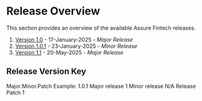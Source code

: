 # Release Overview 
This section provides an overview of the available Assure Fintech releases. 

1. [Version 1.0](./Version1.0.md) - 17-January-2025 - *Major Release*
2. [Version 1.0.1](./Version1.0.1.md) - 23-January-2025 - *Minor Release*
3. [Version 1.1](./Version1.1.md) -  20-May-2025 - *Major Release*
## Release Version Key
Major.Minor.Patch
Example:
1.0.1
Major release 1
Minor release N/A
Release Patch 1
